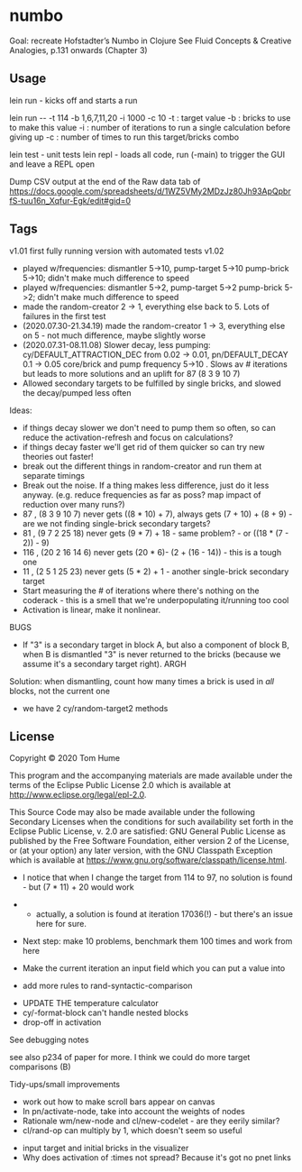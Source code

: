 # numbo

Goal: recreate Hofstadter’s Numbo in Clojure
See Fluid Concepts & Creative Analogies, p.131 onwards (Chapter 3)

## Usage

lein run - kicks off and starts a run

lein run -- -t 114 -b 1,6,7,11,20 -i 1000 -c 10
-t : target value
-b : bricks to use to make this value
-i : number of iterations to run a single calculation before giving up
-c : number of times to run this target/bricks combo

lein test - unit tests
lein repl - loads all code, run (-main) to trigger the GUI and leave a REPL open

Dump CSV output at the end of the Raw data tab of
https://docs.google.com/spreadsheets/d/1WZ5VMy2MDzJz80Jh93ApQpbrfS-tuu16n_Xqfur-Egk/edit#gid=0

## Tags

v1.01 first fully running version with automated tests
v1.02
- played w/frequencies: dismantler 5->10, pump-target 5->10 pump-brick 5->10; didn't make much difference to speed
- played w/frequencies: dismantler 5->2, pump-target 5->2 pump-brick 5->2; didn't make much difference to speed
- made the random-creator 2 -> 1, everything else back to 5. Lots of failures in the first test
- (2020.07.30-21.34.19) made the random-creator 1 -> 3, everything else on 5 - not much difference, maybe slightly worse
- (2020.07.31-08.11.08) Slower decay, less pumping: cy/DEFAULT_ATTRACTION_DEC from 0.02 -> 0.01, pn/DEFAULT_DECAY 0.1 -> 0.05 core/brick and pump frequency 5->10 . Slows av # iterations but leads to more solutions and an uplift for 87	(8 3 9 10 7)
- Allowed secondary targets to be fulfilled by single bricks, and slowed the decay/pumped less often



Ideas:
- if things decay slower we don't need to pump them so often, so can reduce the activation-refresh and focus on calculations?
- if things decay faster we'll get rid of them quicker so can try new theories out faster!
- break out the different things in random-creator and run them at separate timings
- Break out the noise. If a thing makes less difference, just do it less anyway. (e.g. reduce frequencies as far as poss? map impact of reduction over many runs?)
-  87 , (8 3 9 10 7) never gets ((8 * 10) + 7), always gets (7 + 10) + (8 + 9) - are we not finding single-brick secondary targets?
- 81 , (9 7 2 25 18) never gets (9 * 7) + 18 - same problem? - or ((18 * (7 - 2)) - 9)
-  116 , (20 2 16 14 6) never gets (20 * 6)- (2 + (16 - 14)) - this is a tough one
- 11 , (2 5 1 25 23) never gets (5 * 2) + 1 - another single-brick secondary target
- Start measuring the # of iterations where there's nothing on the coderack - this is a smell that we're underpopulating it/running too cool
- Activation is linear, make it nonlinear.

BUGS
- If "3" is a secondary target in block A, but also a component of block B, when B is dismantled "3" is never returned to the bricks (because we assume it's a secondary target right). ARGH

Solution: when dismantling, count how many times a brick is used in *all* blocks, not the current one


- we have 2 cy/random-target2 methods

## License

Copyright © 2020 Tom Hume

This program and the accompanying materials are made available under the
terms of the Eclipse Public License 2.0 which is available at
http://www.eclipse.org/legal/epl-2.0.

This Source Code may also be made available under the following Secondary
Licenses when the conditions for such availability set forth in the Eclipse
Public License, v. 2.0 are satisfied: GNU General Public License as published by
the Free Software Foundation, either version 2 of the License, or (at your
option) any later version, with the GNU Classpath Exception which is available
at https://www.gnu.org/software/classpath/license.html.


* I notice that when I change the target from 114 to 97, no solution is found - but (7 * 11) + 20 would work
* - actually, a solution is found at iteration 17036(!) - but there's an issue here for sure.
* Next step: make 10 problems, benchmark them 100 times and work from here


* Make the current iteration an input field which you can put a value into

- add more rules to rand-syntactic-comparison
* UPDATE THE temperature calculator
* cy/-format-block can't handle nested blocks
* drop-off in activation


See debugging notes


see also p234 of paper for more. I think we could do more target comparisons (B)


Tidy-ups/small improvements

* work out how to make scroll bars appear on canvas
* In pn/activate-node, take into account the weights of nodes
* Rationale wm/new-node and cl/new-codelet - are they eerily similar?
* cl/rand-op can multiply by 1, which doesn't seem so useful
- input target and initial bricks in the visualizer
- Why does activation of :times not spread? Because it's got no pnet links

